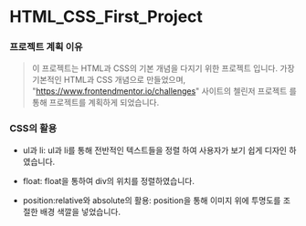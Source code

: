 # HTML_CSS_First_Project

### 프로젝트 계획 이유

>이 프로젝트는 HTML과 CSS의 기본 개념을 다지기 위한 프로젝트 입니다.
>가장 기본적인 HTML과 CSS 개념으로 만들었으며,
>"https://www.frontendmentor.io/challenges" 사이트의 첼린저 프로젝트
>를 통해 프로젝트를 계획하게 되었습니다.

### CSS의 활용
- ul과 li:
ul과 li를 통해 전반적인 텍스트들을 정렬 하여 사용자가 보기 쉽게
디자인 하였습니다.

- float:
float을 통하여 div의 위치를 정렬하였습니다.

- position:relative와 absolute의 활용: 
position을 통해 이미지 위에 투명도를 조절한 배경 색깔을 넣었습니다.


